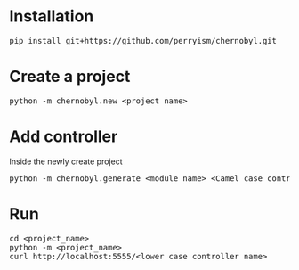 # Installation

<pre>
pip install git+https://github.com/perryism/chernobyl.git
</pre>

# Create a project

<pre>
python -m chernobyl.new &lt;project_name&gt;
</pre>

# Add controller

Inside the newly create project

<pre>
python -m chernobyl.generate &lt;module_name&gt; &lt;Camel case controller name&gt;
</pre>

# Run

<pre>
cd &lt;project_name&gt;
python -m &lt;project_name&gt;
curl http://localhost:5555/&lt;lower case controller name&gt;
</pre>
